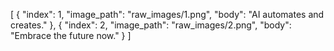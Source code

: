 [
  {
    "index": 1,
    "image_path": "raw_images/1.png",
    "body": "AI automates and creates."
  },
  {
    "index": 2,
    "image_path": "raw_images/2.png",
    "body": "Embrace the future now."
  }
]